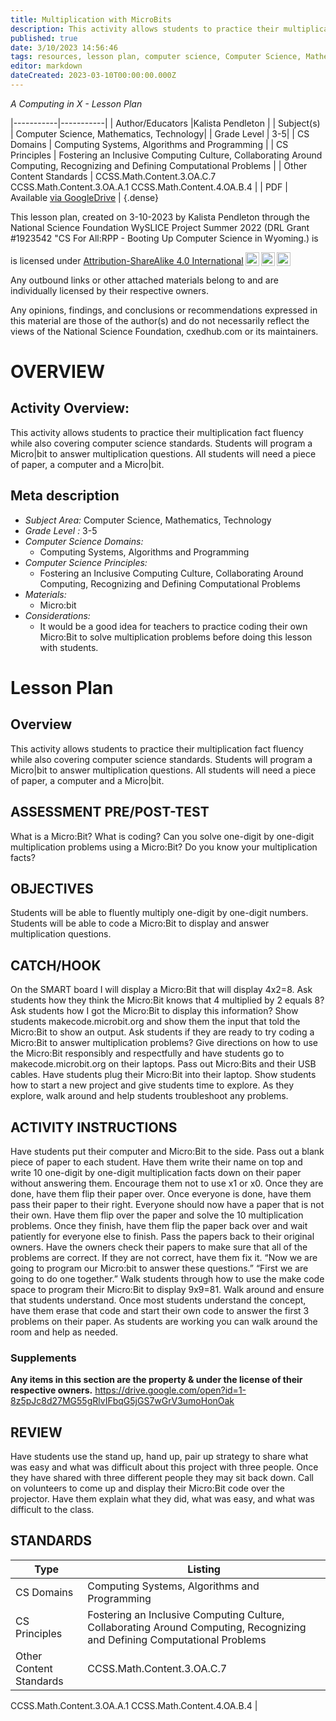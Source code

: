 ```yaml
---
title: Multiplication with MicroBits
description: This activity allows students to practice their multiplication fact fluency while also covering computer science standards. Students will program a Micro|bit to answer multiplication questions. All students will need a piece of paper, a computer and a Micro|bit.
published: true
date: 3/10/2023 14:56:46
tags: resources, lesson plan, computer science, Computer Science, Mathematics, Technology 
editor: markdown
dateCreated: 2023-03-10T00:00:00.000Z
---
```

*A Computing in X - Lesson Plan*

|-----------|-----------|
| Author/Educators |Kalista Pendleton |
| Subject(s) | Computer Science, Mathematics, Technology|
| Grade Level | 3-5|
| CS Domains | Computing Systems, Algorithms and Programming |
| CS Principles | Fostering an Inclusive Computing Culture, Collaborating Around Computing, Recognizing and Defining Computational Problems |
| Other Content Standards | CCSS.Math.Content.3.OA.C.7
CCSS.Math.Content.3.OA.A.1
CCSS.Math.Content.4.OA.B.4 | 
| PDF | Available [via GoogleDrive]() |
{.dense}






This lesson plan, created on 3-10-2023 by Kalista Pendleton through the National Science Foundation WySLICE Project Summer 2022 (DRL Grant #1923542 "CS For All:RPP - Booting Up Computer Science in Wyoming.) is  <p xmlns:cc="http://creativecommons.org/ns#" >  is licensed under <a href="http://creativecommons.org/licenses/by-sa/4.0/?ref=chooser-v1" target="_blank" rel="license noopener noreferrer" style="display:inline-block;">Attribution-ShareAlike 4.0 International<img style="height:22px!important;margin-left:3px;vertical-align:text-bottom;" src="https://mirrors.creativecommons.org/presskit/icons/cc.svg?ref=chooser-v1"><img style="height:22px!important;margin-left:3px;vertical-align:text-bottom;" src="https://mirrors.creativecommons.org/presskit/icons/by.svg?ref=chooser-v1"><img style="height:22px!important;margin-left:3px;vertical-align:text-bottom;" src="https://mirrors.creativecommons.org/presskit/icons/sa.svg?ref=chooser-v1"></a></p>


Any outbound links or other attached materials belong to and are individually licensed by their respective owners. 


Any opinions, findings, and conclusions or recommendations expressed in this material are those of the author(s) and do not necessarily reflect the views of the National Science Foundation, cxedhub.com or its maintainers.


# OVERVIEW
## Activity Overview:  
This activity allows students to practice their multiplication fact fluency while also covering computer science standards. Students will program a Micro|bit to answer multiplication questions. All students will need a piece of paper, a computer and a Micro|bit.
## Meta description
+ *Subject Area:* Computer Science, Mathematics, Technology 
+ *Grade Level :* 3-5 
+ *Computer Science Domains:*
   + Computing Systems, Algorithms and Programming
+ *Computer Science Principles:*
   + Fostering an Inclusive Computing Culture, Collaborating Around Computing, Recognizing and Defining Computational Problems
+ *Materials:* 
   + Micro:bit
+ *Considerations:*
   + It would be a good idea for teachers to practice coding their own Micro:Bit to solve multiplication problems before doing this lesson with students.


# Lesson Plan
## Overview
This activity allows students to practice their multiplication fact fluency while also covering computer science standards. Students will program a Micro|bit to answer multiplication questions. All students will need a piece of paper, a computer and a Micro|bit.
## ASSESSMENT PRE/POST-TEST
What is a Micro:Bit?
What is coding?
Can you solve one-digit by one-digit multiplication problems using a Micro:Bit?
Do you know your multiplication facts?
## OBJECTIVES
Students will be able to fluently multiply one-digit by one-digit numbers.
Students will be able to code a Micro:Bit to display and answer multiplication questions.


## CATCH/HOOK
On the SMART board I will display a Micro:Bit that will display 4x2=8.
Ask students how they think the Micro:Bit knows that 4 multiplied by 2 equals 8?
Ask students how I got the Micro:Bit to display this information?
Show students makecode.microbit.org and show them the input that told the Micro:Bit to show an output.
Ask students if they are ready to try coding a Micro:Bit to answer multiplication problems?
Give directions on how to use the Micro:Bit responsibly and respectfully and have students go to makecode.microbit.org on their laptops.
Pass out Micro:Bits and their USB cables. 
Have students plug their Micro:Bit into their laptop.
Show students how to start a new project and give students time to explore.
As they explore, walk around and help students troubleshoot any problems.


## ACTIVITY INSTRUCTIONS
Have students put their computer and Micro:Bit to the side.
Pass out a blank piece of paper to each student. 
Have them write their name on top and write 10 one-digit by one-digit multiplication facts down on their paper without answering them. Encourage them not to use x1 or x0. Once they are done, have them flip their paper over.
Once everyone is done, have them pass their paper to their right. Everyone should now have a paper that is not their own. 
Have them flip over the paper and solve the 10 multiplication problems. Once they finish, have them flip the paper back over and wait patiently for everyone else to finish.
Pass the papers back to their original owners. Have the owners check their papers to make sure that all of the problems are correct. If they are not correct, have them fix it.
“Now we are going to program our Micro:bit to answer these questions.”
“First we are going to do one together.” Walk students through how to use the make code space to program their Micro:Bit to display  9x9=81. Walk around and ensure that students understand. 
Once most students understand the concept, have them erase that code and start their own code to answer the first 3 problems on their paper.
As students are working you can walk around the room and help as needed.


### Supplements
**Any items in this section are the property & under the license of their respective owners.**
https://drive.google.com/open?id=1-8z5pJc8d27MG55gRlvIFbqG5jGS7wGrV3umoHonOak




## REVIEW
Have students use the stand up, hand up, pair up strategy to share what was easy and what was difficult about this project with three people. Once they have shared with three different people they may sit back down.
Call on volunteers to come up and display their Micro:Bit code over the projector. Have them explain what they did, what was easy, and what was difficult to the class.
## STANDARDS        
| Type | Listing | 
|-----------|-----------|
| CS Domains  | Computing Systems, Algorithms and Programming|
| CS Principles   | Fostering an Inclusive Computing Culture, Collaborating Around Computing, Recognizing and Defining Computational Problems|
| Other Content Standards | CCSS.Math.Content.3.OA.C.7
CCSS.Math.Content.3.OA.A.1
CCSS.Math.Content.4.OA.B.4  |